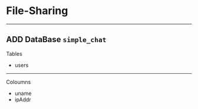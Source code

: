 # File-Sharing
---
## ADD DataBase `simple_chat`
Tables
  * users
---
Coloumns
  * uname
  * ipAddr
